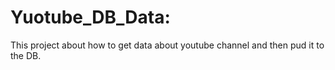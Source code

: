 # Yuotube_DB_Data:
This project about how to get data about youtube channel and then pud it to the DB.